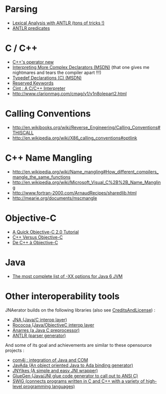 

# Parsing #

  * [Lexical Analysis with ANTLR (tons of tricks !)](http://www.cs.bris.ac.uk/Teaching/Resources/General/antlr/doc/lexer.html)
  * [ANTLR predicates](https://rails.wincent.com/wiki/ANTLR_predicates)

# C / C++ #

  * [C++'s operator new](http://www.scs.cs.nyu.edu/~dm/c++-new.html)
  * [Interpreting More Complex Declarators (MSDN)](http://msdn.microsoft.com/en-us/library/1x82y1z4(VS.80).aspx) (that one gives me nightmares and tears the compiler apart !!!)
  * [Typedef Declarations (C) (MSDN)](http://msdn.microsoft.com/en-us/library/4x7sfztk(VS.80).aspx)
  * [Reserved Keywords](http://www.georgehernandez.com/h/xComputers/Cs/ReservedKeywords.asp)
  * [Cint : A C/C++ Interpreter](http://root.cern.ch/drupal/content/cint)
  * http://www.clarionmag.com/cmag/v1/v1n8olepart2.html

# Calling Conventions #

  * http://en.wikibooks.org/wiki/Reverse_Engineering/Calling_Conventions#THISCALL
  * http://en.wikipedia.org/wiki/X86_calling_conventions#optlink

# C++ Name Mangling #

  * http://en.wikipedia.org/wiki/Name_mangling#How_different_compilers_mangle_the_same_functions
  * http://en.wikipedia.org/wiki/Microsoft_Visual_C%2B%2B_Name_Mangling
  * http://www.fortran-2000.com/ArnaudRecipes/sharedlib.html
  * http://mearie.org/documents/mscmangle

# Objective-C #

  * [A Quick Objective-C 2.0 Tutorial](http://theocacao.com/document.page/510)
  * [C++ Versus Objective-C](http://www.mactech.com/articles/mactech/Vol.13/13.03/CandObjectiveCCompared/)
  * [De C++ à Objective-C](http://pierre-chatelier.developpez.com/tutoriels/mac/objectivec/migration/)

# Java #

  * [The most complete list of -XX options for Java 6 JVM](http://www.md.pp.ru/~eu/jdk6options.html)

# Other interoperability tools #

JNAerator builds on the following libraries (also see [CreditsAndLicense](CreditsAndLicense.md)) :
  * [JNA (Java/C interop layer)](http://jna.dev.java.net/)
  * [Rococoa (Java/ObjectiveC interop layer](http://rococoa.dev.java.net/)
  * [Anarres (a Java C preprocessor)](http://www.anarres.org/projects/jcpp/)
  * [ANTLR (parser generator)](http://www.antlr.org)

And some of its goal and achievements are similar to these opensource projects :
  * [com4j : integration of Java and COM](https://com4j.dev.java.net/)
  * [JavAda (An object oriented Java to Ada binding generator)](http://code.google.com/p/javada/)
  * [JNYikes (A simple and easy JNI wrapper)](http://code.google.com/p/jnyikes/)
  * [GlueGen (Java/JNI glue code generator to call out to ANSI C)](https://gluegen.dev.java.net/)
  * [SWIG (connects programs written in C and C++ with a variety of high-level programming languages)](http://www.swig.org/)